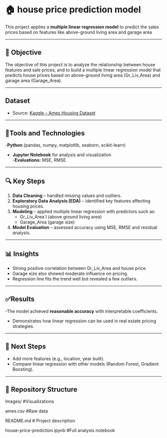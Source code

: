 # 🏠 house price prediction model

This project applies a **multiple linear regression model** to predict the sales prices based on features like above-ground living area and garage area

---
## 🔑 Objective

The objective of this project is to analyze the relationship between house features and sale prices, and to build a multiple linear regression model that predicts house prices based on above-ground living area (Gr_Liv_Area) and garage area (Garage_Area).

---

## Dataset
- Source: [Kaggle – Ames Housing Dataset](https://www.kaggle.com/datasets/shashanknecrothapa/ames-housing-dataset)

---

## 🔧Tools and Technologies
-**Python** (pandas, numpy, matplotlib, seaborn, scikit-learn)  
- **Jupyter Notebook** for analysis and visualization  
-**Evaluations:** MSE, RMSE
---

## 🔍 Key Steps
1. **Data Cleaning** – handled missing values and outliers.  
2. **Exploratory Data Analysis (EDA)** – identified key features affecting housing prices.  
3. **Modeling** – applied multiple linear regression with predictors such as:
   - Gr_Liv_Area`l (above ground living area)  
   - Garage_Area (garage size)  
4. **Model Evaluation** – assessed accuracy using MSE, RMSE and residual analysis.  
---
## 📊 Insights
- Strong positive correlation between Gr_Liv_Area and house price.  
- Garage size also showed moderate influence on pricing.  
- Regression line fits the trend well but revealed a few outliers.  

--- 

## ✅️Results
-The model achieved **reasonable accuracy** with interpretable coefficients.  
- Demonstrates how linear regression can be used in real estate pricing strategies.  
---

## 📌 Next Steps
- Add more features (e.g., location, year built).  
- Compare linear regression with other models (Random Forest, Gradient Boosting).

---

## 📁 Repository Structure
Images/         #Visualizations

ames.csv        #Raw data

README.md       # Project description

house-price-prediction.ipynb #Full analysis notebook





